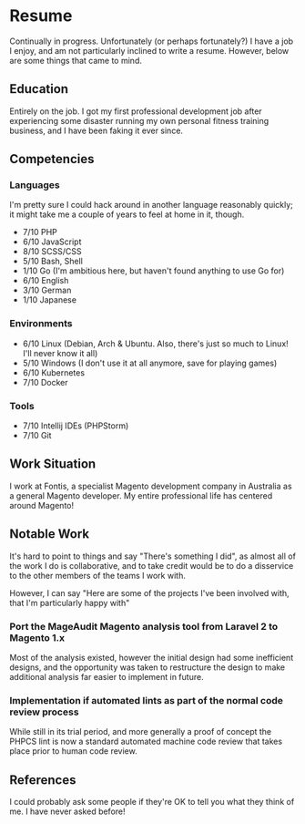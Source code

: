 # Resume

Continually in progress. Unfortunately (or perhaps fortunately?) I have a job
I enjoy, and am not particularly inclined to write a resume. However, below are
some things that came to mind.

## Education
Entirely on the job. I got my first professional development job after
experiencing some disaster running my own personal fitness training business,
and I have been faking it ever since.

## Competencies

### Languages
I'm pretty sure I could hack around in another language reasonably quickly; it
might take me a couple of years to feel at home in it, though.

- 7/10 PHP
- 6/10 JavaScript
- 8/10 SCSS/CSS
- 5/10 Bash, Shell
- 1/10 Go (I'm ambitious here, but haven't found anything to use Go for)
- 6/10 English
- 3/10 German
- 1/10 Japanese

### Environments
- 6/10 Linux (Debian, Arch & Ubuntu. Also, there's just so much to Linux! I'll
  never know it all)
- 5/10 Windows (I don't use it at all anymore, save for playing games)
- 6/10 Kubernetes
- 7/10 Docker

### Tools
- 7/10 Intellij IDEs (PHPStorm)
- 7/10 Git

## Work Situation
I work at Fontis, a specialist Magento development company in Australia as a
general Magento developer. My entire professional life has centered around
Magento!

## Notable Work
It's hard to point to things and say "There's something I did", as almost all of
the work I do is collaborative, and to take credit would be to do a disservice
to the other members of the teams I work with.

However, I can say "Here are some of the projects I've been involved with, that
I'm particularly happy with"

### Port the MageAudit Magento analysis tool from Laravel 2 to Magento 1.x
Most of the analysis existed, however the initial design had some inefficient
designs, and the opportunity was taken to restructure the design to make
additional analysis far easier to implement in future.

### Implementation if automated lints as part of the normal code review process
While still in its trial period, and more generally a proof of concept the PHPCS
lint is now a standard automated machine code review that takes place prior to
human code review.

## References
I could probably ask some people if they're OK to tell you what they think of
me. I have never asked before!
